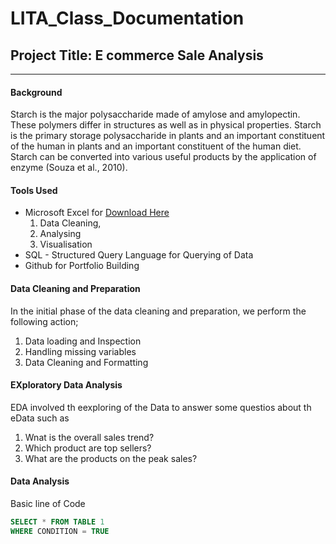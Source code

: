 # LITA_Class_Documentation
## Project Title: E commerce Sale Analysis
---
#### Background
Starch is the major polysaccharide made of amylose and amylopectin. These polymers differ in structures as well as in physical properties. Starch is the primary storage polysaccharide in plants and an important constituent of the human in plants and an important constituent of the human diet. Starch can be converted into various useful products by the application of enzyme (Souza et al., 2010). 

#### Tools Used
-  Microsoft Excel for [Download Here]( https://www.microsoft.com)
    1. Data Cleaning,
    2. Analysing
    3. Visualisation
-  SQL - Structured Query Language for Querying of Data
-  Github for Portfolio Building

#### Data Cleaning and Preparation
In the initial phase of the data cleaning and preparation, we perform the following action; 
1. Data loading and Inspection
2. Handling missing variables
3. Data Cleaning and Formatting

#### EXploratory Data Analysis
EDA involved th eexploring of the Data to answer some questios about th eData such as
1. Wnat is the overall sales trend?
2. Which product are top sellers?
3. What are the products on the peak sales?

#### Data Analysis
Basic line of Code
```SQL
SELECT * FROM TABLE 1
WHERE CONDITION = TRUE
```
 
